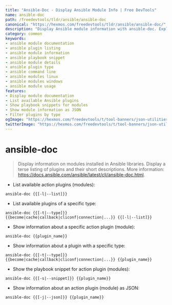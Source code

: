 ```yaml
---
title: "Ansible-Doc - Display Ansible Module Info | Free DevTools"
name: ansible-doc
path: /freedevtools/tldr/ansible/ansible-doc
canonical: "https://hexmos.com/freedevtools/tldr/ansible/ansible-doc/"
description: "Display Ansible module information with ansible-doc. Explore module details, examples, and playbook snippets. Free online tool, no registration required."
category: common
keywords:
- ansible module documentation
- ansible plugin listing
- ansible module information
- ansible playbook snippet
- ansible module details
- ansible plugin type
- ansible command line
- ansible modules linux
- ansible modules windows
- ansible module usage
features:
- Display module documentation
- List available Ansible plugins
- Show playbook snippets for modules
- Show module information as JSON
- Filter plugins by type
ogImage: "https://hexmos.com/freedevtools/t/tool-banners/json-utilities-banner.png"
twitterImage: "https://hexmos.com/freedevtools/t/tool-banners/json-utilities-banner.png"
---
```


# ansible-doc

> Display information on modules installed in Ansible libraries.
> Display a terse listing of plugins and their short descriptions.
> More information: <https://docs.ansible.com/ansible/latest/cli/ansible-doc.html>.

- List available action plugins (modules):

`ansible-doc {{[-l|--list]}}`

- List available plugins of a specific type:

`ansible-doc {{[-t|--type]}} {{become|cache|callback|cliconf|connection|...}} {{[-l|--list]}}`

- Show information about a specific action plugin (module):

`ansible-doc {{plugin_name}}`

- Show information about a plugin with a specific type:

`ansible-doc {{[-t|--type]}} {{become|cache|callback|cliconf|connection|...}} {{plugin_name}}`

- Show the playbook snippet for action plugin (modules):

`ansible-doc {{[-s|--snippet]}} {{plugin_name}}`

- Show information about an action plugin (module) as JSON:

`ansible-doc {{[-j|--json]}} {{plugin_name}}`
